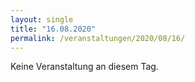 ```yaml
---
layout: single
title: "16.08.2020"
permalink: /veranstaltungen/2020/08/16/
---
```


Keine Veranstaltung an diesem Tag.
